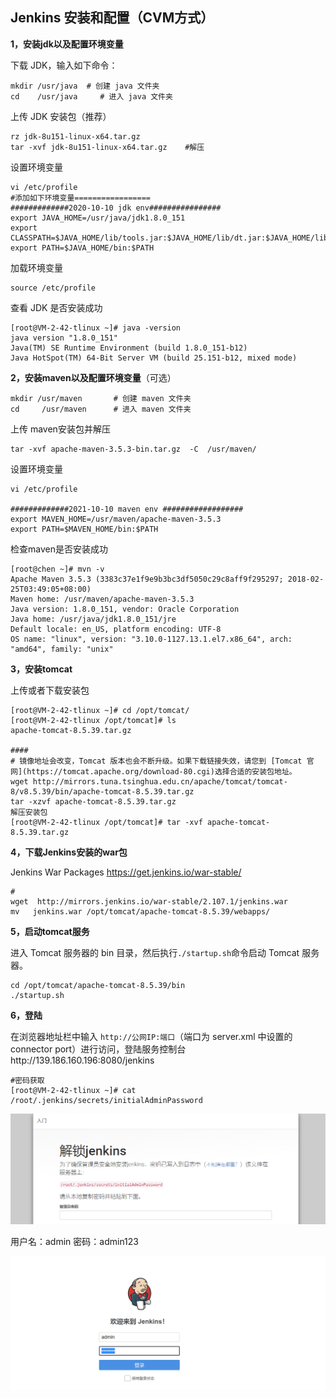 ## Jenkins 安装和配置（CVM方式）

**1，安装jdk以及配置环境变量**

下载 JDK，输入如下命令：

```
mkdir /usr/java  # 创建 java 文件夹
cd    /usr/java     # 进入 java 文件夹
```

上传 JDK 安装包（推荐）

```
rz jdk-8u151-linux-x64.tar.gz
tar -xvf jdk-8u151-linux-x64.tar.gz    #解压
```

设置环境变量

```
vi /etc/profile
#添加如下环境变量=================
#############2020-10-10 jdk env################
export JAVA_HOME=/usr/java/jdk1.8.0_151
export CLASSPATH=$JAVA_HOME/lib/tools.jar:$JAVA_HOME/lib/dt.jar:$JAVA_HOME/lib
export PATH=$JAVA_HOME/bin:$PATH

```

加载环境变量

```
source /etc/profile
```

查看 JDK 是否安装成功

```
[root@VM-2-42-tlinux ~]# java -version
java version "1.8.0_151"
Java(TM) SE Runtime Environment (build 1.8.0_151-b12)
Java HotSpot(TM) 64-Bit Server VM (build 25.151-b12, mixed mode)
```

**2，安装maven以及配置环境变量**（可选）

```
mkdir /usr/maven       # 创建 maven 文件夹
cd     /usr/maven      # 进入 maven 文件夹
```

上传 maven安装包并解压

```
tar -xvf apache-maven-3.5.3-bin.tar.gz  -C  /usr/maven/
```

设置环境变量

```
vi /etc/profile

#############2021-10-10 maven env ##################
export MAVEN_HOME=/usr/maven/apache-maven-3.5.3
export PATH=$MAVEN_HOME/bin:$PATH
```

检查maven是否安装成功

```
[root@chen ~]# mvn -v
Apache Maven 3.5.3 (3383c37e1f9e9b3bc3df5050c29c8aff9f295297; 2018-02-25T03:49:05+08:00)
Maven home: /usr/maven/apache-maven-3.5.3
Java version: 1.8.0_151, vendor: Oracle Corporation
Java home: /usr/java/jdk1.8.0_151/jre
Default locale: en_US, platform encoding: UTF-8
OS name: "linux", version: "3.10.0-1127.13.1.el7.x86_64", arch: "amd64", family: "unix"
```

**3，安装tomcat**

上传或者下载安装包

```
[root@VM-2-42-tlinux ~]# cd /opt/tomcat/
[root@VM-2-42-tlinux /opt/tomcat]# ls
apache-tomcat-8.5.39.tar.gz

####
# 镜像地址会改变，Tomcat 版本也会不断升级。如果下载链接失效，请您到 [Tomcat 官网](https://tomcat.apache.org/download-80.cgi)选择合适的安装包地址。
wget http://mirrors.tuna.tsinghua.edu.cn/apache/tomcat/tomcat-8/v8.5.39/bin/apache-tomcat-8.5.39.tar.gz
tar -xzvf apache-tomcat-8.5.39.tar.gz
解压安装包
[root@VM-2-42-tlinux /opt/tomcat]# tar -xvf apache-tomcat-8.5.39.tar.gz
```

**4，下载Jenkins安装的war包**

Jenkins War Packages  https://get.jenkins.io/war-stable/

```
#
wget  http://mirrors.jenkins.io/war-stable/2.107.1/jenkins.war
mv   jenkins.war /opt/tomcat/apache-tomcat-8.5.39/webapps/ 
```

**5，启动tomcat服务**

进入 Tomcat 服务器的 bin 目录，然后执行`./startup.sh`命令启动 Tomcat 服务器。

```
cd /opt/tomcat/apache-tomcat-8.5.39/bin
./startup.sh
```

**6，登陆**

在浏览器地址栏中输入 `http://公网IP:端口`（端口为 server.xml 中设置的 connector port）进行访问，登陆服务控制台http://139.186.160.196:8080/jenkins

```
#密码获取
[root@VM-2-42-tlinux ~]# cat /root/.jenkins/secrets/initialAdminPassword
```

![image-20211010181148110](../image/image-20211010181148110.png)

用户名：admin  密码：admin123

![image-20211010192806881](../image/image-20211010192806881.png)